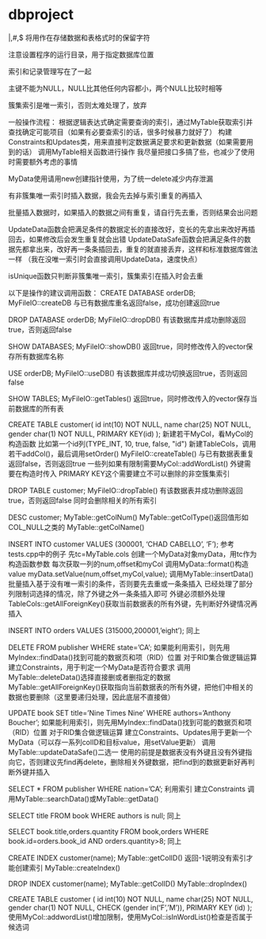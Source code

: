 # dbproject

|,#,$ 将用作在存储数据和表格式时的保留字符

注意设置程序的运行目录，用于指定数据库位置

索引和记录管理写在了一起

主键不能为NULL，NULL比其他任何内容都小，两个NULL比较时相等

簇集索引是唯一索引，否则太难处理了，放弃

一般操作流程：
根据逻辑表达式确定需要查询的索引，通过MyTable获取索引并查找确定可能项目（如果有必要查索引的话，很多时候暴力就好了）
构建Constraints和Updates类，用来直接判定数据满足要求和更新数据（如果需要用到的话）
调用MyTable相关函数进行操作
我尽量把接口多搞了些，也减少了使用时需要额外考虑的事情

MyData使用请用new创建指针使用，为了统一delete减少内存泄漏

有非簇集唯一索引时插入数据，我会先去掉与索引重复的再插入

批量插入数据时，如果插入的数据之间有重复，请自行先去重，否则结果会出问题

UpdateData函数会把满足条件的数据定长的直接改好，变长的先拿出来改好再插回去，如果修改后会发生重复就会出错
UpdateDataSafe函数会把满足条件的数据先都拿出来，改好再一条条插回去，重复的就直接丢弃，这样和标准数据库做法一样
（我在没唯一索引时会直接调用UpdateData，速度快点）

isUnique函数只判断非簇集唯一索引，簇集索引在插入时会去重




以下是操作的建议调用函数：
CREATE DATABASE orderDB;
MyFileIO::createDB
与已有数据库重名返回false，成功创建返回true

DROP DATABASE orderDB;
MyFileIO::dropDB()
有该数据库并成功删除返回true，否则返回false

SHOW DATABASES;
MyFileIO::showDB()
返回true，同时修改传入的vector<string>保存所有数据库名称

USE orderDB;
MyFileIO::useDB()
有该数据库并成功切换返回true，否则返回false

SHOW TABLES;
MyFileIO::getTables()
返回true，同时修改传入的vector<string>保存当前数据库的所有表

CREATE TABLE customer(
id int(10) NOT NULL,
name char(25) NOT NULL,
gender char(1) NOT NULL,
PRIMARY KEY(id)
);
新建若干MyCol，看MyCol的构造函数
比如第一个id列(TYPE_INT, 10, true, false, "id")
新建TableCols，调用若干addCol()，最后调用setOrder()
MyFileIO::createTable()
与已有数据表重复返回false，否则返回true
一些列如果有限制需要MyCol::addWordList()
外键需要在构造时传入
PRIMARY KEY这个需要建立不可以删除的非空簇集索引


DROP TABLE customer;
MyFileIO::dropTable()
有该数据表并成功删除返回true，否则返回false
同时会删除相关的所有索引

DESC customer;
MyTable::getColNum()
MyTable::getColType()返回值形如COL_NULL之类的
MyTable::getColName()

INSERT INTO customer VALUES (300001, ‘CHAD CABELLO’, ‘F’);
参考tests.cpp中的例子
先tc=MyTable.cols
创建一个MyData对象myData，用tc作为构造函数参数
每次获取一列的num,offset和myCol
调用MyData::format()构造value
myData.setValue(num,offset,myCol,value);
调用MyTable::insertData()
批量插入基于没有唯一索引的条件，否则要先去重或一条条插入
已经处理了部分列限制词选择的情况，除了外键之外一条条插入即可
外键必须额外处理
TableCols::getAllForeignKey()获取当前数据表的所有外键，先判断好外键情况再插入


INSERT INTO orders VALUES (315000,200001,’eight’);
同上

DELETE FROM publisher WHERE state=’CA’;
如果能利用索引，则先用MyIndex::findData()找到可能的数据页和项（RID）位置
对于RID集合做逻辑运算
建立Constraints，用于判定一个MyData是否符合要求
调用MyTable::deleteData()选择直接删或者删指定的数据
MyTable::getAllForeignKey()获取指向当前数据表的所有外键，把他们中相关的数据也要删除（这里要递归处理，因此底层不直接做）

UPDATE book SET title=’Nine Times Nine’ WHERE authors=’Anthony Boucher’;
如果能利用索引，则先用MyIndex::findData()找到可能的数据页和项（RID）位置
对于RID集合做逻辑运算
建立Constraints、Updates用于更新一个MyData（可以存一系列colID和目标value，用setValue更新）
调用MyTable::updateDataSafe()二选一
使用的前提是数据表没有外键且没有外键指向它，否则建议先find再delete，删除相关外键数据，把find到的数据更新好再判断外键并插入


SELECT * FROM publisher WHERE nation=’CA’;
利用索引
建立Constraints
调用MyTable::searchData()或MyTable::getData()

SELECT title FROM book WHERE authors is null;
同上

SELECT book.title,orders.quantity FROM book,orders WHERE book.id=orders.book_id AND orders.quantity>8;
同上

CREATE INDEX customer(name);
MyTable::getColID()
返回-1说明没有索引才能创建索引
MyTable::createIndex()

DROP INDEX customer(name);
MyTable::getColID()
MyTable::dropIndex()

CREATE TABLE customer (
id int(10) NOT NULL,
name char(25) NOT NULL,
gender char(1) NOT NULL,
CHECK (gender in(‘F’,’M’)),
PRIMARY KEY (id)
);
使用MyCol::addwordList()增加限制，使用MyCol::isInWordList()检查是否属于候选词
